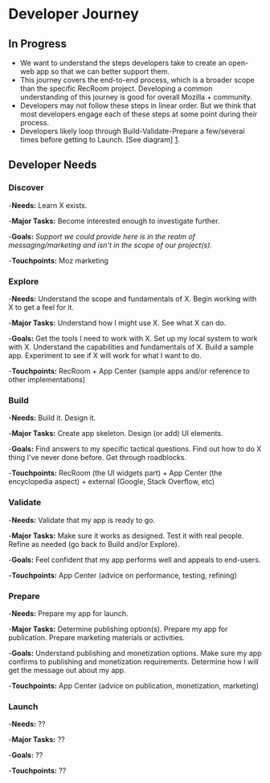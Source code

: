 # Developer Journey

## In Progress 

- We want to understand the steps developers take to create an open-web app so that we can better support them.
- This journey covers the end-to-end process, which is a broader scope than the specific RecRoom project. Developing a common understanding of this journey is good for overall Mozilla + community.
- Developers may not follow these steps in linear order. But we think that most developers engage each of these steps at some point during their process.
- Developers likely loop through Build-Validate-Prepare a few/several times before getting to Launch. [See diagram] [1].


## Developer Needs

### Discover
-**Needs:** Learn X exists.

-**Major Tasks:** Become interested enough to investigate further.

-**Goals:** *Support we could provide here is in the realm of messaging/marketing and isn't in the scope of our project(s).*

-**Touchpoints:** Moz marketing


### Explore
-**Needs:** Understand the scope and fundamentals of X. Begin working with X to get a feel for it.

-**Major Tasks:** Understand how I might use X. See what X can do.

-**Goals:** Get the tools I need to work with X. Set up my local system to work with X. Understand the capabilities and fundamentals of X. Build a sample app. Experiment to see if X will work for what I want to do.

-**Touchpoints:** RecRoom + App Center (sample apps and/or reference to other implementations)


### Build
-**Needs:** Build it. Design it.

-**Major Tasks:** Create app skeleton. Design (or add) UI elements. 

-**Goals:** Find answers to my specific tactical questions. Find out how to do X thing I've never done before. Get through roadblocks.

-**Touchpoints:** RecRoom (the UI widgets part) + App Center (the encyclopedia aspect) + external (Google, Stack Overflow, etc)


### Validate
-**Needs:** Validate that my app is ready to go. 

-**Major Tasks:** Make sure it works as designed. Test it with real people. Refine as needed (go back to Build and/or Explore).

-**Goals:** Feel confident that my app performs well and appeals to end-users.

-**Touchpoints:** App Center (advice on performance, testing, refining)


### Prepare
-**Needs:** Prepare my app for launch. 

-**Major Tasks:** Determine publishing option(s). Prepare my app for publication. Prepare marketing materials or activities.

-**Goals:** Understand publishing and monetization options. Make sure my app confirms to publishing and monetization requirements. Determine how I will get the message out about my app.

-**Touchpoints:** App Center (advice on publication, monetization, marketing)


### Launch
-**Needs:** ?? 

-**Major Tasks:** ??

-**Goals:** ??

-**Touchpoints:** ??



 [1]: https://docs.google.com/drawings/d/11ltJZyDDWzUsVGoZAPIofM24Z31wN_yNCanP98reglc/edit?usp=sharing "Developer Journey diagram"
